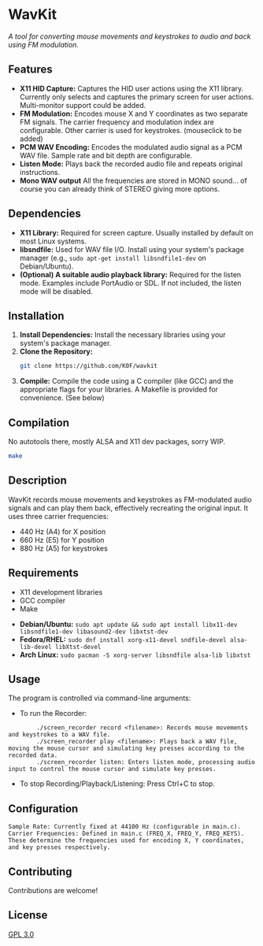 # WavKit

_A tool for converting mouse movements and keystrokes to audio and back using FM modulation._

## Features

* **X11 HID Capture:** Captures the HID user actions using the X11 library.  Currently only selects and captures the primary screen for user actions.  Multi-monitor support could be added.
* **FM Modulation:** Encodes mouse X and Y coordinates as two separate FM signals.  The carrier frequency and modulation index are configurable. Other carrier is used for keystrokes. (mouseclick to be added)
* **PCM WAV Encoding:** Encodes the modulated audio signal as a PCM WAV file.  Sample rate and bit depth are configurable.
* **Listen Mode:**  Plays back the recorded audio file and repeats original instructions.
* **Mono WAV output** All the frequencies are stored in MONO sound... of course you can already think of STEREO giving more options.

## Dependencies

* **X11 Library:**  Required for screen capture.  Usually installed by default on most Linux systems.
* **libsndfile:**  Used for WAV file I/O.  Install using your system's package manager (e.g., `sudo apt-get install libsndfile1-dev` on Debian/Ubuntu).
* **(Optional) A suitable audio playback library:**  Required for the listen mode.  Examples include PortAudio or SDL.  If not included, the listen mode will be disabled.

## Installation

1.  **Install Dependencies:** Install the necessary libraries using your system's package manager.
2.  **Clone the Repository:**
    ```bash
    git clone https://github.com/K0F/wavkit
    ```
3.  **Compile:** Compile the code using a C compiler (like GCC) and the appropriate flags for your libraries.  A Makefile is provided for convenience.  (See below)

## Compilation

No autotools there, mostly ALSA and X11 dev packages, sorry WIP.

```bash
make
```

## Description

WavKit records mouse movements and keystrokes as FM-modulated audio signals and can play them back, effectively recreating the original input. It uses three carrier frequencies:
- 440 Hz (A4) for X position
- 660 Hz (E5) for Y position
- 880 Hz (A5) for keystrokes

## Requirements

- X11 development libraries
- GCC compiler
- Make

* **Debian/Ubuntu:** `sudo apt update && sudo apt install libx11-dev libsndfile1-dev libasound2-dev libxtst-dev`
* **Fedora/RHEL:** `sudo dnf install xorg-x11-devel sndfile-devel alsa-lib-devel libXtst-devel`
* **Arch Linux:** `sudo pacman -S xorg-server libsndfile alsa-lib libxtst`

## Usage

The program is controlled via command-line arguments:

* To run the Recorder:
```
        ./screen_recorder record <filename>: Records mouse movements and keystrokes to a WAV file.
        ./screen_recorder play <filename>: Plays back a WAV file, moving the mouse cursor and simulating key presses according to the recorded data.
        ./screen_recorder listen: Enters listen mode, processing audio input to control the mouse cursor and simulate key presses.
```
* To stop Recording/Playback/Listening: Press Ctrl+C to stop.

## Configuration

    Sample Rate: Currently fixed at 44100 Hz (configurable in main.c).
    Carrier Frequencies: Defined in main.c (FREQ_X, FREQ_Y, FREQ_KEYS). These determine the frequencies used for encoding X, Y coordinates, and key presses respectively.

## Contributing

Contributions are welcome!

## License

[GPL 3.0](https://www.gnu.org/licenses/gpl-3.0.en.html#license-text)
